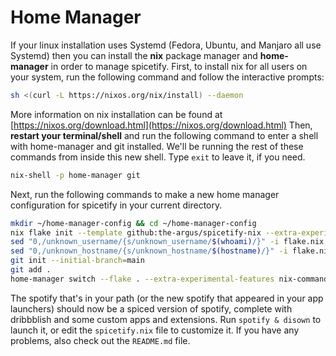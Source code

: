# Home Manager

If your linux installation uses Systemd (Fedora, Ubuntu, and Manjaro all use
Systemd) then you can install the **nix** package manager and **home-manager**
in order to manage spicetify. First, to install nix for all users on your
system, run the following command and follow the interactive prompts:

```bash
sh <(curl -L https://nixos.org/nix/install) --daemon

```

More information on nix installation can be found at [https://nixos.org/download.html](https://nixos.org/download.html)
Then, **restart your terminal/shell** and run the following command to enter a
shell with home-manager and git installed. We'll be running the rest of these
commands from inside this new shell. Type ``exit`` to leave it, if you need.

```bash
nix-shell -p home-manager git
```

Next, run the following commands to make a new home manager configuration for
spicetify in your current directory.

```bash
mkdir ~/home-manager-config && cd ~/home-manager-config
nix flake init --template github:the-argus/spicetify-nix --extra-experimental-features nix-command --extra-experimental-features flakes
sed "0,/unknown_username/{s/unknown_username/$(whoami)/}" -i flake.nix
sed "0,/unknown_hostname/{s/unknown_hostname/$(hostname)/}" -i flake.nix
git init --initial-branch=main
git add .
home-manager switch --flake . --extra-experimental-features nix-command --extra-experimental-features flakes
```

The spotify that's in your path (or the new spotify that appeared in your app
launchers) should now be a spiced version of spotify, complete with dribbblish
and some custom apps and extensions. Run ``spotify & disown`` to launch it, or
edit the ``spicetify.nix`` file to customize it. If you have any problems, also
check out the ``README.md`` file.
